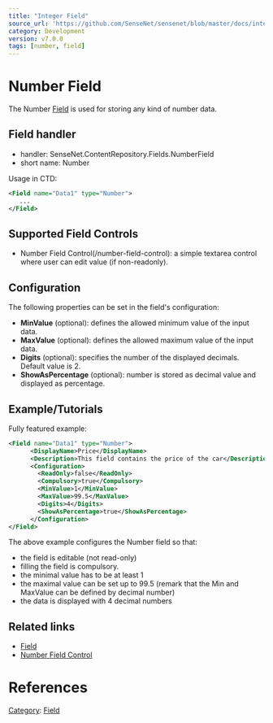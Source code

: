```yaml
---
title: "Integer Field"
source_url: 'https://github.com/SenseNet/sensenet/blob/master/docs/integer-field.md'
category: Development
version: v7.0.0
tags: [number, field]
---
```


# Number Field

The Number [Field](/field) is used for storing any kind of number data.

## Field handler

- handler: SenseNet.ContentRepository.Fields.NumberField
- short name: Number

Usage in CTD:

```xml
<Field name="Data1" type="Number">
   ...
</Field>
```

## Supported Field Controls

- Number Field Control(/number-field-control): a simple textarea control where user can edit value (if non-readonly).

## Configuration

The following properties can be set in the field's configuration:

- **MinValue** (optional): defines the allowed minimum value of the input data.
- **MaxValue** (optional): defines the allowed maximum value of the input data.
- **Digits** (optional): specifies the number of the displayed decimals. Default value is 2.
- **ShowAsPercentage** (optional): number is stored as decimal value and displayed as percentage.

## Example/Tutorials

Fully featured example:

```xml
<Field name="Data1" type="Number">
      <DisplayName>Price</DisplayName>
      <Description>This field contains the price of the car</Description>
      <Configuration>
        <ReadOnly>false</ReadOnly>
        <Compulsory>true</Compulsory>  
        <MinValue>1</MinValue>
        <MaxValue>99.5</MaxValue>
        <Digits>4</Digits>
        <ShowAsPercentage>true</ShowAsPercentage>
      </Configuration>
</Field>
```

The above example configures the Number field so that:

- the field is editable (not read-only)
- filling the field is compulsory.
- the minimal value has to be at least 1
- the maximal value can be set up to 99.5 (remark that the Min and MaxValue can be defined by decimal number)
- the data is displayed with 4 decimal numbers

## Related links

- [Field](/field)
- [Number Field Control](/number-field-control)

# References

[Category](/special:categories): [Field](/category:fields)
